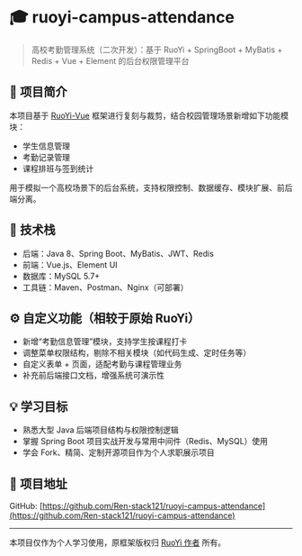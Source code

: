 # 🎓 ruoyi-campus-attendance

> 高校考勤管理系统（二次开发）：基于 RuoYi + SpringBoot + MyBatis + Redis + Vue + Element 的后台权限管理平台

## 📌 项目简介

本项目基于 [RuoYi-Vue](https://github.com/yangzongzhuan/RuoYi-Vue) 框架进行复刻与裁剪，结合校园管理场景新增如下功能模块：

- 学生信息管理
- 考勤记录管理
- 课程排班与签到统计

用于模拟一个高校场景下的后台系统，支持权限控制、数据缓存、模块扩展、前后端分离。

## 🔧 技术栈

- 后端：Java 8、Spring Boot、MyBatis、JWT、Redis
- 前端：Vue.js、Element UI
- 数据库：MySQL 5.7+
- 工具链：Maven、Postman、Nginx（可部署）

## ⚙️ 自定义功能（相较于原始 RuoYi）

- 新增“考勤信息管理”模块，支持学生按课程打卡
- 调整菜单权限结构，剔除不相关模块（如代码生成、定时任务等）
- 自定义表单 + 页面，适配考勤与课程管理业务
- 补充前后端接口文档，增强系统可演示性

## 💡 学习目标

- 熟悉大型 Java 后端项目结构与权限控制逻辑
- 掌握 Spring Boot 项目实战开发与常用中间件（Redis、MySQL）使用
- 学会 Fork、精简、定制开源项目作为个人求职展示项目

## 📎 项目地址

GitHub: [https://github.com/Ren-stack121/ruoyi-campus-attendance](https://github.com/Ren-stack121/ruoyi-campus-attendance)

---

本项目仅作为个人学习使用，原框架版权归 [RuoYi 作者](https://gitee.com/y_project/RuoYi-Vue) 所有。
